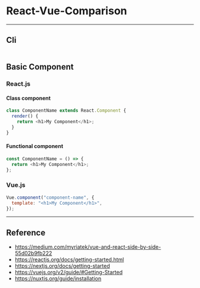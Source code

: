 # React-Vue-Comparison

---

## Cli

```

```

## Basic Component

### React.js

#### Class component

```javascript
class ComponentName extends React.Component {
  render() {
    return <h1>My Component</h1>;
  }
}
```

#### Functional component

```javascript
const ComponentName = () => {
  return <h1>My Component</h1>;
};
```

### Vue.js

```javascript
Vue.component("component-name", {
  template: "<h1>My Component</h1>",
});
```

---

## Reference

- https://medium.com/myriatek/vue-and-react-side-by-side-55d02b9fb222
- https://reactjs.org/docs/getting-started.html
- https://nextjs.org/docs/getting-started
- https://vuejs.org/v2/guide/#Getting-Started
- https://nuxtjs.org/guide/installation
